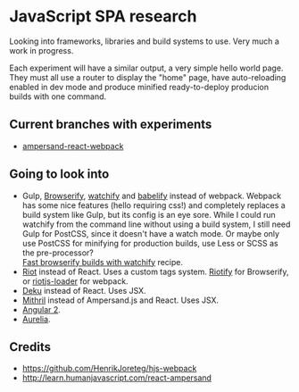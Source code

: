 # JavaScript SPA research

Looking into frameworks, libraries and build systems to use. Very much a work in progress.

Each experiment will have a similar output, a very simple hello world page. They must all use a router to display the
"home" page, have auto-reloading enabled in dev mode and produce minified ready-to-deploy producion builds with one
command.

## Current branches with experiments

* [ampersand-react-webpack](https://github.com/kevinrenskers/js-skeleton/tree/ampersand-react-webpack)

## Going to look into 

* Gulp, [Browserify](http://browserify.org), [watchify](https://github.com/substack/watchify) and [babelify](https://github.com/babel/babelify) instead of webpack.
  Webpack has some nice features (hello requiring css!) and completely replaces a build system like Gulp, but its config is an eye sore.
  While I could run watchify from the command line without using a build system, I still need Gulp for PostCSS, since it doesn't have a watch mode.
  Or maybe only use PostCSS for minifying for production builds, use Less or SCSS as the pre-processor?  
  [Fast browserify builds with watchify](https://github.com/gulpjs/gulp/blob/master/docs/recipes/fast-browserify-builds-with-watchify.md) recipe.
* [Riot](https://muut.com/riotjs/) instead of React. Uses a custom tags system. 
  [Riotify](https://github.com/jhthorsen/riotify) for Browserify, or [riotjs-loader](https://github.com/esnunes/riotjs-loader) for webpack.
* [Deku](https://github.com/segmentio/deku) instead of React. Uses JSX.
* [Mithril](http://lhorie.github.io/mithril/) instead of Ampersand.js and React. Uses JSX.
* [Angular 2](https://angular.io).
* [Aurelia](http://aurelia.io).

## Credits

* https://github.com/HenrikJoreteg/hjs-webpack
* http://learn.humanjavascript.com/react-ampersand

